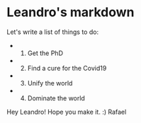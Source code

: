 # Leandro's markdown
Let's write a list of things to do:
- 1. Get the PhD
- 2. Find a cure for the Covid19
- 3. Unify the world
- 4. Dominate the world

Hey Leandro! Hope you make it. :) Rafael
